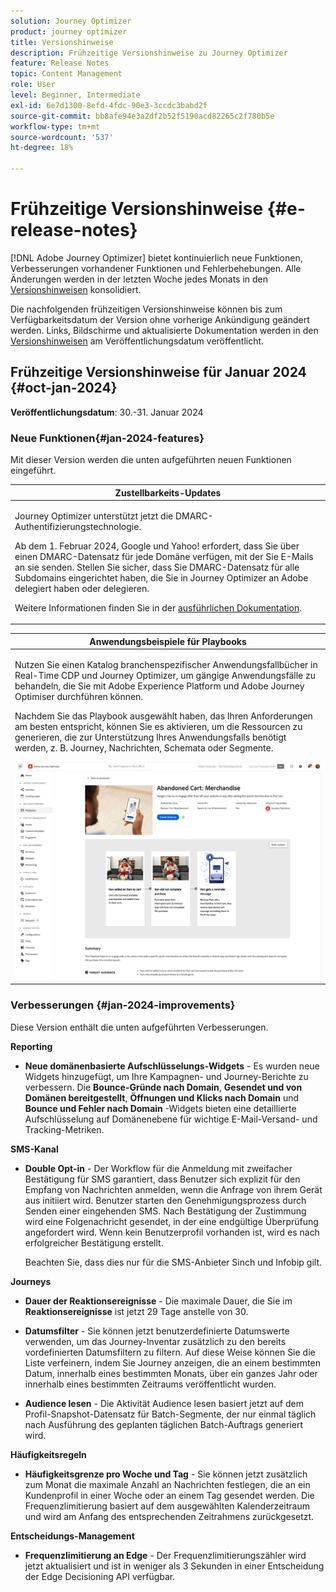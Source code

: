 ```yaml
---
solution: Journey Optimizer
product: journey optimizer
title: Versionshinweise
description: Frühzeitige Versionshinweise zu Journey Optimizer
feature: Release Notes
topic: Content Management
role: User
level: Beginner, Intermediate
exl-id: 6e7d1300-8efd-4fdc-90e3-3ccdc3babd2f
source-git-commit: bb8afe94e3a2df2b52f5190acd82265c2f780b5e
workflow-type: tm+mt
source-wordcount: '537'
ht-degree: 18%

---
```


# Frühzeitige Versionshinweise {#e-release-notes}

[!DNL Adobe Journey Optimizer] bietet kontinuierlich neue Funktionen, Verbesserungen vorhandener Funktionen und Fehlerbehebungen. Alle Änderungen werden in der letzten Woche jedes Monats in den [Versionshinweisen](release-notes.md) konsolidiert.

Die nachfolgenden frühzeitigen Versionshinweise können bis zum Verfügbarkeitsdatum der Version ohne vorherige Ankündigung geändert werden. Links, Bildschirme und aktualisierte Dokumentation werden in den [Versionshinweisen](release-notes.md) am Veröffentlichungsdatum veröffentlicht.

## Frühzeitige Versionshinweise für Januar 2024 {#oct-jan-2024}

**Veröffentlichungsdatum**: 30.-31. Januar 2024

### Neue Funktionen{#jan-2024-features}

Mit dieser Version werden die unten aufgeführten neuen Funktionen eingeführt.


<table>
<thead>
<tr>
<th><strong>Zustellbarkeits-Updates</strong><br/></th>
</tr>
</thead>
<tbody>
<tr>
<td>
<p>Journey Optimizer unterstützt jetzt die DMARC-Authentifizierungstechnologie.</p>
<p>Ab dem 1. Februar 2024, Google und Yahoo! erfordert, dass Sie über einen DMARC-Datensatz für jede Domäne verfügen, mit der Sie E-Mails an sie senden. Stellen Sie sicher, dass Sie DMARC-Datensatz für alle Subdomains eingerichtet haben, die Sie in Journey Optimizer an Adobe delegiert haben oder delegieren.</p>
<!--img src="assets/channel-reports.png"/-->
<p>Weitere Informationen finden Sie in der <a href="../configuration/dmarc-record-update.md">ausführlichen Dokumentation</a>.</p>
</tr>
</tbody>
</table>

<table>
<thead>
<tr>
<th><strong>Anwendungsbeispiele für Playbooks</strong><br/></th>
</tr>
</thead>
<tbody>
<tr>
<td>
<p>Nutzen Sie einen Katalog branchenspezifischer Anwendungsfallbücher in Real-Time CDP und Journey Optimizer, um gängige Anwendungsfälle zu behandeln, die Sie mit Adobe Experience Platform und Adobe Journey Optimiser durchführen können.</p><p>Nachdem Sie das Playbook ausgewählt haben, das Ihren Anforderungen am besten entspricht, können Sie es aktivieren, um die Ressourcen zu generieren, die zur Unterstützung Ihres Anwendungsfalls benötigt werden, z. B. Journey, Nachrichten, Schemata oder Segmente.</p>
<img src="assets/playbooks-detail.png"/>
<!--<p>For more information, refer to the <a href="../start/">detailed documentation</a>.</p>-->
</tr>
</tbody>
</table>

### Verbesserungen {#jan-2024-improvements}

Diese Version enthält die unten aufgeführten Verbesserungen.

**Reporting**

* **Neue domänenbasierte Aufschlüsselungs-Widgets** - Es wurden neue Widgets hinzugefügt, um Ihre Kampagnen- und Journey-Berichte zu verbessern. Die **Bounce-Gründe nach Domain**, **Gesendet und von Domänen bereitgestellt**, **Öffnungen und Klicks nach Domain** und **Bounce und Fehler nach Domain** -Widgets bieten eine detaillierte Aufschlüsselung auf Domänenebene für wichtige E-Mail-Versand- und Tracking-Metriken.

**SMS-Kanal**

* **Double Opt-in** - Der Workflow für die Anmeldung mit zweifacher Bestätigung für SMS garantiert, dass Benutzer sich explizit für den Empfang von Nachrichten anmelden, wenn die Anfrage von ihrem Gerät aus initiiert wird. Benutzer starten den Genehmigungsprozess durch Senden einer eingehenden SMS. Nach Bestätigung der Zustimmung wird eine Folgenachricht gesendet, in der eine endgültige Überprüfung angefordert wird. Wenn kein Benutzerprofil vorhanden ist, wird es nach erfolgreicher Bestätigung erstellt.

  Beachten Sie, dass dies nur für die SMS-Anbieter Sinch und Infobip gilt.

**Journeys**

* **Dauer der Reaktionsereignisse** - Die maximale Dauer, die Sie im **Reaktionsereignisse** ist jetzt 29 Tage anstelle von 30.

* **Datumsfilter** - Sie können jetzt benutzerdefinierte Datumswerte verwenden, um das Journey-Inventar zusätzlich zu den bereits vordefinierten Datumsfiltern zu filtern. Auf diese Weise können Sie die Liste verfeinern, indem Sie Journey anzeigen, die an einem bestimmten Datum, innerhalb eines bestimmten Monats, über ein ganzes Jahr oder innerhalb eines bestimmten Zeitraums veröffentlicht wurden.

* **Audience lesen**  - Die Aktivität Audience lesen basiert jetzt auf dem Profil-Snapshot-Datensatz für Batch-Segmente, der nur einmal täglich nach Ausführung des geplanten täglichen Batch-Auftrags generiert wird.

**Häufigkeitsregeln**

* **Häufigkeitsgrenze pro Woche und Tag** - Sie können jetzt zusätzlich zum Monat die maximale Anzahl an Nachrichten festlegen, die an ein Kundenprofil in einer Woche oder an einem Tag gesendet werden. Die Frequenzlimitierung basiert auf dem ausgewählten Kalenderzeitraum und wird am Anfang des entsprechenden Zeitrahmens zurückgesetzt.


**Entscheidungs-Management**

* **Frequenzlimitierung an Edge** - Der Frequenzlimitierungszähler wird jetzt aktualisiert und ist in weniger als 3 Sekunden in einer Entscheidung der Edge Decisioning API verfügbar.